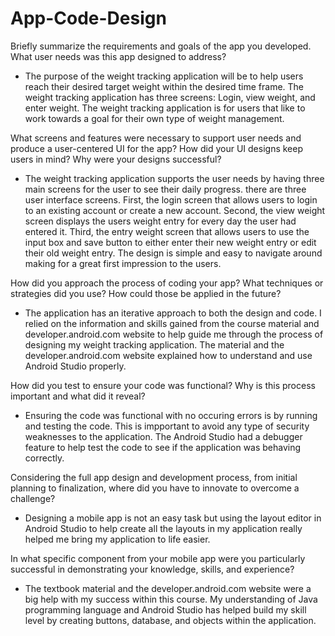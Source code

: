 # App-Code-Design
Briefly summarize the requirements and goals of the app you developed. What user needs was this app designed to address?
- The purpose of the weight tracking application will be to help users reach their desired target weight within the desired time frame. The weight tracking application has three screens: Login, view weight, and enter weight. The weight tracking application is for users that like to work towards a goal for their own type of weight management.
  
What screens and features were necessary to support user needs and produce a user-centered UI for the app? How did your UI designs keep users in mind? Why were your designs successful?
- The weight tracking application supports the user needs by having three main screens for the user to see their daily progress. there are three user interface screens. First, the login screen that allows users to login to an existing account or create a new account. Second, the view weight screen displays the users weight entry for every day the user had entered it. Third, the entry weight screen that allows users to use the input box and save button to either enter their new weight entry or edit their old weight entry. The design is simple and easy to navigate around making for a great first impression to the users.
  
How did you approach the process of coding your app? What techniques or strategies did you use? How could those be applied in the future?
- The application has an iterative approach to both the design and code. I relied on the information and skills gained from the course material and developer.android.com website to help guide me through the process of designing my weight tracking application. The material and the developer.android.com website explained how to understand and use Android Studio properly.
  
How did you test to ensure your code was functional? Why is this process important and what did it reveal?
- Ensuring the code was functional with no occuring errors is by running and testing the code. This is impportant to avoid any type of security weaknesses to the application. The Android Studio had a debugger feature to help test the code to see if the application was behaving correctly.
  
Considering the full app design and development process, from initial planning to finalization, where did you have to innovate to overcome a challenge?
- Designing a mobile app is not an easy task but using the layout editor in Android Studio to help create all the layouts in my application really helped me bring my application to life easier.
  
In what specific component from your mobile app were you particularly successful in demonstrating your knowledge, skills, and experience?
- The textbook material and the developer.android.com website were a big help with my success within this course. My understanding of Java programming language and Android Studio has helped build my skill level by creating buttons, database, and objects within the application.
